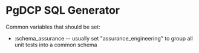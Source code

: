 # PgDCP SQL Generator

Common variables that should be set:

* :schema_assurance  -- usually set "assurance_engineering" to group all unit tests into a common schema